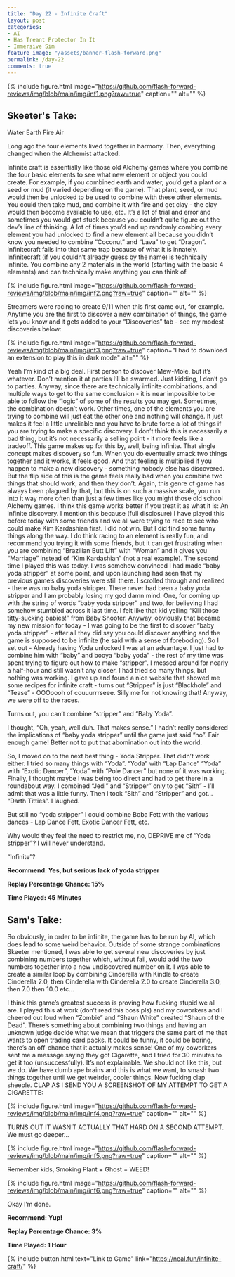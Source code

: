 ```yaml
---
title: "Day 22 - Infinite Craft"
layout: post
categories:
- AI
- Has Treant Protector In It
- Immersive Sim
feature_image: "/assets/banner-flash-forward.png"
permalink: /day-22
comments: true
---
```


{% include figure.html image="https://github.com/flash-forward-reviews/img/blob/main/img/inf1.png?raw=true" caption="" alt="" %}

## Skeeter's Take:

Water
Earth
Fire
Air

Long ago the four elements lived together in harmony. Then, everything changed when the Alchemist attacked. 

Infinite craft is essentially like those old Alchemy games where you combine the four basic elements to see what new element or object you could create. For example, if you combined earth and water, you’d get a plant or a seed or mud (it varied depending on the game). That plant, seed, or mud would then be unlocked to be used to combine with these other elements. You could then take mud, and combine it with fire and get clay - the clay would then become available to use, etc. It’s a lot of trial and error and sometimes you would get stuck because you couldn’t quite figure out the dev’s line of thinking. A lot of times you’d end up randomly combing every element you had unlocked to find a new element all because you didn’t know you needed to combine “Coconut” and “Lava” to get “Dragon”. 
Infinitecraft falls into that same trap because of what it is innately. 
Infinitecraft (if you couldn’t already guess by the name) is technically infinite. You combine any 2 materials in the world (starting with the basic 4 elements) and can technically make anything you can think of.

{% include figure.html image="https://github.com/flash-forward-reviews/img/blob/main/img/inf2.png?raw=true" caption="" alt="" %}

Streamers were racing to create 9/11 when this first came out, for example. Anytime you are the first to discover a new combination of things, the game lets you know and it gets added to your “Discoveries” tab - see my modest discoveries below:

{% include figure.html image="https://github.com/flash-forward-reviews/img/blob/main/img/inf3.png?raw=true" caption="I had to download an extension to play this in dark mode" alt="" %}

Yeah I’m kind of a big deal. First person to discover Mew-Mole, but it’s whatever. Don’t mention it at parties I’ll be swarmed. 
Just kidding, I don’t go to parties.
Anyway, since there are technically infinite combinations, and multiple ways to get to the same conclusion - it is near impossible to be able to follow the “logic” of some of the results you may get. Sometimes, the combination doesn’t work. Other times, one of the elements you are trying to combine will just eat the other one and nothing will change. 
It just makes it feel a little unreliable and you have to brute force a lot of things if you are trying to make a specific discovery. I don’t think this is necessarily a bad thing, but it’s not necessarily a selling point - it more feels like a tradeoff. This game makes up for this by, well, being infinite. That single concept makes discovery so fun. When you do eventually smack two things together and it works, it feels good. And that feeling is multiplied if you happen to make a new discovery - something nobody else has discovered. 
But the flip side of this is the game feels really bad when you combine two things that should work, and then they don’t. Again, this genre of game has always been plagued by that, but this is on such a massive scale, you run into it way more often than just a few times like you might those old school Alchemy games. 
I think this game works better if you treat it as what it is: An infinite discovery. 
I mention this because (full disclosure) I have played this before today with some friends and we all were trying to race to see who could make Kim Kardashian first. I did not win. But I did find some funny things along the way. I do think racing to an element is really fun, and recommend you trying it with some friends, but it can get frustrating when you are combining “Brazilian Butt Lift” with “Woman” and it gives you “Marriage” instead of “Kim Kardashian” (not a real example). 
The second time I played this was today. I was somehow convinced I had made “baby yoda stripper” at some point, and upon launching had seen that my previous game’s discoveries were still there. I scrolled through and realized - there was no baby yoda stripper. There never had been a baby yoda stripper and I am probably losing my god damn mind. One, for coming up with the string of words “baby yoda stripper” and two, for believing I had somehow stumbled across it last time. I felt like that kid yelling “Kill those titty-sucking babies!” from Baby Shooter. 
Anyway, obviously that became my new mission for today - I was going to be the first to discover “baby yoda stripper” - after all they did say you could discover anything and the game is supposed to be infinite (he said with a sense of foreboding). 
So I set out - Already having Yoda unlocked I was at an advantage. I just had to combine him with “baby” and booya “baby yoda” - the rest of my time was spent trying to figure out how to make “stripper”. I messed around for nearly a half-hour and still wasn’t any closer. I had tried so many things, but nothing was working. I gave up and found a nice website that showed me some recipes for infinite craft - turns out “Stripper” is just “Blackhole” and “Tease” - OOOoooh of couuurrrseee. Silly me for not knowing that! Anyway, we were off to the races. 

Turns out, you can’t combine “stripper” and “Baby Yoda”.

I thought, “Oh, yeah, well duh. That makes sense.” I hadn’t really considered the implications of “baby yoda stripper” until the game just said “no”. Fair enough game! Better not to put that abomination out into the world. 

So, I moved on to the next best thing - Yoda Stripper. 
That didn’t work either. 
I tried so many things with “Yoda”. “Yoda” with “Lap Dance” 
“Yoda” with “Exotic Dancer”, “Yoda” with “Pole Dancer” but none of it was working. 
Finally, I thought maybe I was being too direct and had to get there in a roundabout way. 
I combined “Jedi” and “Stripper” only to get “Sith” - I’ll admit that was a little funny. 
Then I took “Sith” and “Stripper” and got… “Darth Titties”. I laughed. 

But still no “yoda stripper”
I could combine Boba Fett with the various dances - Lap Dance Fett, Exotic Dancer Fett, etc. 

Why would they feel the need to restrict me, no, DEPRIVE me of “Yoda stripper”?
I will never understand.

“Infinite”?

**Recommend: Yes, but serious lack of yoda stripper**

**Replay Percentage Chance: 15%**

**Time Played: 45 Minutes**

## Sam's Take:

So obviously, in order to be infinite, the game has to be run by AI, which does lead to some weird behavior. Outside of some strange combinations Skeeter mentioned, I was able to get several new discoveries by just combining numbers together which, without fail, would add the two numbers together into a new undiscovered number on it. I was able to create a similar loop by combining Cinderella with Kindle to create Cinderella 2.0, then Cinderella with Cinderella 2.0 to create Cinderella 3.0, then 7.0 then 10.0 etc...

I think this game’s greatest success is proving how fucking stupid we all are. I played this at work (don’t read this boss pls) and my coworkers and I cheered out loud when “Zombie” and “Shaun White” created “Shaun of the Dead”. There’s something about combining two things and having an unknown judge decide what we mean that triggers the same part of me that wants to open trading card packs. It could be funny, it could be boring, there’s an off-chance that it actually makes sense! One of my coworkers sent me a message saying they got Cigarette, and I tried for 30 minutes to get it too (unsuccessfully). It’s not explainable. We should not like this, but we do. We have dumb ape brains and this is what we want, to smash two things together until we get weirder, cooler things. Now fucking clap sheeple. CLAP AS I SEND YOU A SCREENSHOT OF MY ATTEMPT TO GET A CIGARETTE:

{% include figure.html image="https://github.com/flash-forward-reviews/img/blob/main/img/inf4.png?raw=true" caption="" alt="" %}

TURNS OUT IT WASN’T ACTUALLY THAT HARD ON A SECOND ATTEMPT. We must go deeper...

{% include figure.html image="https://github.com/flash-forward-reviews/img/blob/main/img/inf5.png?raw=true" caption="" alt="" %}

Remember kids, Smoking Plant + Ghost = WEED!

{% include figure.html image="https://github.com/flash-forward-reviews/img/blob/main/img/inf6.png?raw=true" caption="" alt="" %}

Okay I’m done.

**Recommend: Yup!**

**Replay Percentage Chance: 3%**

**Time Played: 1 Hour**

{% include button.html text="Link to Game" link="https://neal.fun/infinite-craft/" %}
